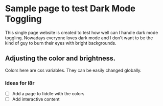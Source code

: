 # Sample page to test Dark Mode Toggling

  This single page website is created to test how well can I handle dark mode toggling. Nowadays everyone loves dark mode and I don't want to be the kind of guy to burn their eyes with bright backgrounds.

## Adjusting the color and brightness.

 Colors here are css variables. They can be easily changed globally.
 
### Ideas for l8r

  - [ ] Add a page to fiddle with the colors
  - [ ] Add interactive content